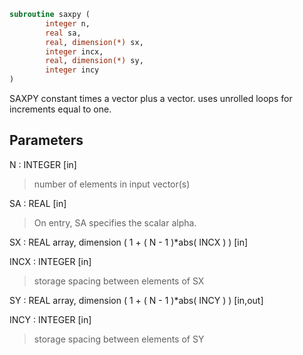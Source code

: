 ```fortran
subroutine saxpy (
        integer n,
        real sa,
        real, dimension(*) sx,
        integer incx,
        real, dimension(*) sy,
        integer incy
)
```

SAXPY constant times a vector plus a vector.
uses unrolled loops for increments equal to one.

## Parameters
N : INTEGER [in]
> number of elements in input vector(s)

SA : REAL [in]
> On entry, SA specifies the scalar alpha.

SX : REAL array, dimension ( 1 + ( N - 1 )\*abs( INCX ) ) [in]

INCX : INTEGER [in]
> storage spacing between elements of SX

SY : REAL array, dimension ( 1 + ( N - 1 )\*abs( INCY ) ) [in,out]

INCY : INTEGER [in]
> storage spacing between elements of SY
